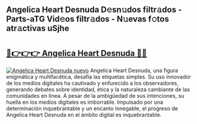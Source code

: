 ## Angelica Heart Desnuda D𝚎sn𝚞dos filtr𝚊dos - Parts-aTG Vid𝚎os filtr𝚊dos - N𝚞evas f𝚘tos atr𝚊ctivas uSjhe

# <h2><a href="http://mb6237.tromn.icu/?c=Angelica+Heart+Desnuda">🔗👉👉👉 Angelica Heart Desnuda 🔗🔗</a></h2>

[![Angelica Heart Desnuda nuevo](https://i.imgur.com/pEAQMta.gif)](http://mb6237.tromn.icu/?c=Angelica+Heart+Desnuda)
Angelica Heart Desnuda, una figura enigmática y multifacética, desafía las etiquetas simples. Su uso innovador de los medios digitales ha cautivado y enfurecido a los observadores, generando debates sobre identidad, ética y la naturaleza cambiante de las comunidades en línea. A pesar de la ambigüedad de sus intenciones, su huella en los medios digitales es imborrable. Impulsado por una determinación inquebrantable y un encanto innegable, el progreso de Angelica Heart Desnuda en el ámbito digital es inquebrantable.
